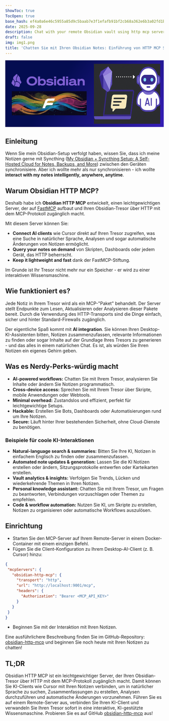 ```yaml
---
ShowToc: true
TocOpen: true
base_hash: ef4a0a6e46c5955a85d9c5baab7e3f1efafb91bf2cb68a362e6b3a02fd1b4c83
date: 2025-09-28
description: Chat with your remote Obsidian vault using http mcp server.
draft: false
img: img1.png
title: 'Chatten Sie mit Ihren Obsidian Notes: Einführung von HTTP MCP Server'
---
```


![header-image](img1.png)
  

## Einleitung
Wenn Sie mein Obsidian-Setup verfolgt haben, wissen Sie, dass ich meine Notizen gerne mit Syncthing ([My Obsidian + Syncthing Setup: A Self-Hosted Cloud for Notes, Backups, and More](https://matsch1.github.io/web/en/coding/07_obsidian_syncthing_cloud_setup/)) zwischen den Geräten synchronisiere. Aber ich wollte mehr als nur synchronisieren - ich wollte **interact with my notes intelligently, anywhere, anytime**.

## Warum Obsidian HTTP MCP?
Deshalb habe ich **Obsidian HTTP MCP** entwickelt, einen leichtgewichtigen Server, der auf [FastMCP](https://gofastmcp.com/getting-started/welcome) aufbaut und Ihren Obsidian-Tresor über HTTP mit dem MCP-Protokoll zugänglich macht.

Mit diesem Server können Sie:
- **Connect AI clients** wie Cursor direkt auf Ihren Tresor zugreifen, was eine Suche in natürlicher Sprache, Analysen und sogar automatische Änderungen von Notizen ermöglicht.
- **Query your notes on demand** von Skripten, Dashboards oder jedem Gerät, das HTTP beherrscht.
- **Keep it lightweight and fast** dank der FastMCP-Stiftung.

Im Grunde ist Ihr Tresor nicht mehr nur ein Speicher - er wird zu einer interaktiven Wissensmaschine.

## Wie funktioniert es?
Jede Notiz in Ihrem Tresor wird als ein MCP-"Paket" behandelt. Der Server stellt Endpunkte zum Lesen, Aktualisieren oder Analysieren dieser Pakete bereit. Durch die Verwendung des HTTP-Transports sind die Dinge einfach, sicher und hinter Standard-Firewalls zugänglich.

Der eigentliche Spaß kommt mit **AI integration**. Sie können Ihren Desktop-KI-Assistenten bitten, Notizen zusammenzufassen, relevante Informationen zu finden oder sogar Inhalte auf der Grundlage Ihres Tresors zu generieren - und das alles in einem natürlichen Chat. Es ist, als würden Sie Ihren Notizen ein eigenes Gehirn geben.

## Was es Nerdy-Perks-würdig macht
- **AI-powered workflows:** Chatten Sie mit Ihrem Tresor, analysieren Sie Inhalte oder ändern Sie Notizen programmatisch.
- **Cross-device access:** Sprechen Sie mit Ihrem Tresor über Skripte, mobile Anwendungen oder Webtools.
- **Minimal overhead:** Zustandslos und effizient, perfekt für leichtgewichtige Setups.
- **Hackable:** Erstellen Sie Bots, Dashboards oder Automatisierungen rund um Ihre Notizen.
- **Secure:** Läuft hinter Ihrer bestehenden Sicherheit, ohne Cloud-Dienste zu benötigen.

### Beispiele für coole KI-Interaktionen
- **Natural-language search & summaries:** Bitten Sie Ihre KI, Notizen in einfachem Englisch zu finden oder zusammenzufassen.
- **Automated note updates & generation:** Lassen Sie die KI Notizen erstellen oder ändern, Sitzungsprotokolle entwerfen oder Karteikarten erstellen.
- **Vault analytics & insights:** Verfolgen Sie Trends, Lücken und wiederkehrende Themen in Ihren Notizen.
- **Personal knowledge assistant:** Chatten Sie mit Ihrem Tresor, um Fragen zu beantworten, Verbindungen vorzuschlagen oder Themen zu empfehlen.
- **Code & workflow automation:** Nutzen Sie KI, um Skripte zu erstellen, Notizen zu organisieren oder automatische Workflows auszulösen.

## Einrichtung
- Starten Sie den MCP-Server auf Ihrem Remote-Server in einem Docker-Container mit einem einzigen Befehl.
- Fügen Sie die Client-Konfiguration zu Ihrem Desktop-AI-Client (z. B. Cursor) hinzu:
```json
{
 "mcpServers": {
   "obsidian-http-mcp": {
     "transport": "http",
     "url": "http://localhost:9001/mcp",
     "headers": {
       "Authorization": "Bearer <MCP_API_KEY>"
     }
   }
 }
}
```
- Beginnen Sie mit der Interaktion mit Ihren Notizen.

Eine ausführlichere Beschreibung finden Sie im GitHub-Repository: [obsidian-http-mcp](https://github.com/matsch1/obsidian-http-mcp) und beginnen Sie noch heute mit Ihren Notizen zu chatten!
	
## TL;DR
Obsidian HTTP MCP ist ein leichtgewichtiger Server, der Ihren Obsidian-Tresor über HTTP mit dem MCP-Protokoll zugänglich macht. Damit können Sie KI-Clients wie Cursor mit Ihren Notizen verbinden, um in natürlicher Sprache zu suchen, Zusammenfassungen zu erstellen, Analysen durchzuführen und automatische Änderungen vorzunehmen. Führen Sie es auf einem Remote-Server aus, verbinden Sie Ihren KI-Client und verwandeln Sie Ihren Tresor sofort in eine interaktive, KI-gestützte Wissensmaschine. Probieren Sie es auf GitHub [obsidian-http-mcp](https://github.com/matsch1/obsidian-http-mcp) aus!